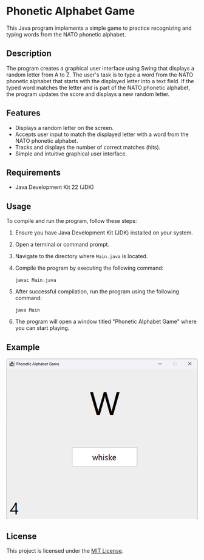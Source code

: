 # Phonetic Alphabet Game

This Java program implements a simple game to practice recognizing and typing words from the NATO phonetic alphabet.

## Description

The program creates a graphical user interface using Swing that displays a random letter from A to Z. The user's task is to type a word from the NATO phonetic alphabet that starts with the displayed letter into a text field. If the typed word matches the letter and is part of the NATO phonetic alphabet, the program updates the score and displays a new random letter.

## Features

- Displays a random letter on the screen.
- Accepts user input to match the displayed letter with a word from the NATO phonetic alphabet.
- Tracks and displays the number of correct matches (hits).
- Simple and intuitive graphical user interface.

## Requirements

- Java Development Kit 22 (JDK)

## Usage

To compile and run the program, follow these steps:

1. Ensure you have Java Development Kit (JDK) installed on your system.
2. Open a terminal or command prompt.
3. Navigate to the directory where `Main.java` is located.
4. Compile the program by executing the following command:

    ```javac Main.java```


5. After successful compilation, run the program using the following command:

    ```java Main```

6. The program will open a window titled "Phonetic Alphabet Game" where you can start playing.

## Example

![Phonetic Alphabet Game](assets/images/screenshot.png)

## License

This project is licensed under the [MIT License](LICENSE).
